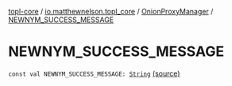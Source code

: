 [topl-core](../../index.md) / [io.matthewnelson.topl_core](../index.md) / [OnionProxyManager](index.md) / [NEWNYM_SUCCESS_MESSAGE](./-n-e-w-n-y-m_-s-u-c-c-e-s-s_-m-e-s-s-a-g-e.md)

# NEWNYM_SUCCESS_MESSAGE

`const val NEWNYM_SUCCESS_MESSAGE: `[`String`](https://kotlinlang.org/api/latest/jvm/stdlib/kotlin/-string/index.html) [(source)](https://github.com/05nelsonm/TorOnionProxyLibrary-Android/blob/master/topl-core/src/main/java/io/matthewnelson/topl_core/OnionProxyManager.kt#L151)